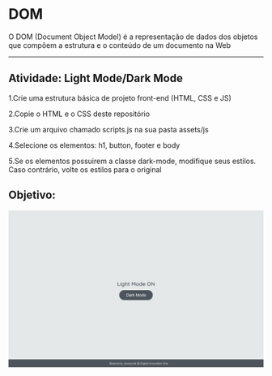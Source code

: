 # DOM
O DOM (Document Object Model) é a representação de dados dos objetos que compõem a estrutura e o conteúdo de um documento na Web
___
## Atividade: Light Mode/Dark Mode
1.Crie uma estrutura básica de projeto front-end (HTML, CSS e JS)
<p>2.Copie o HTML e o CSS deste repositório
<p>3.Crie um arquivo chamado scripts.js na sua pasta assets/js
<p>4.Selecione os elementos: h1, button, footer e body
<p>5.Se os elementos possuirem a classe dark-mode, modifique seus
estilos. Caso contrário, volte os estilos para o original

## Objetivo: 
  ![git miniatuda da pagina](https://github.com/PamLeles/manipulando-o-DOM/blob/main/dark-mode.gif)
